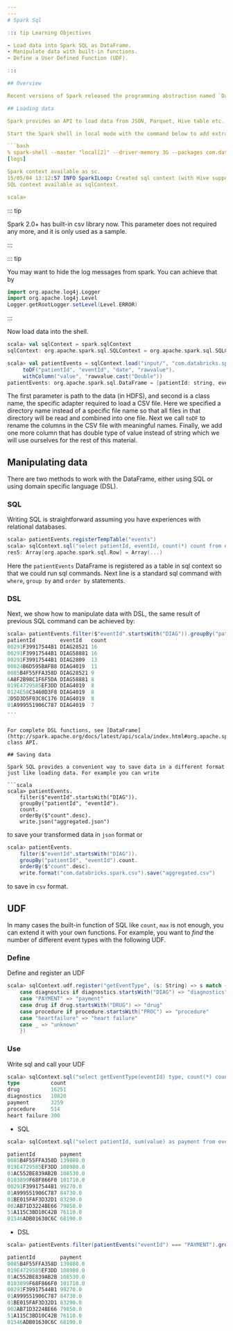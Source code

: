 ```yaml
---
---
# Spark Sql

::: tip Learning Objectives

- Load data into Spark SQL as DataFrame.
- Manipulate data with built-in functions.
- Define a User Defined Function (UDF).

:::

## Overview

Recent versions of Spark released the programming abstraction named `DataFrame`, which can be regarded as a table in a relational database. `DataFrame` is stored in a distributed manner so that different rows may locate on different machines. On `DataFrame` you can write `sql` queries, manipulate columns programatically with API etc.

## Loading data

Spark provides an API to load data from JSON, Parquet, Hive table etc. You can refer to the official [Spark SQL programming guide](https://spark.apache.org/docs/latest/sql-programming-guide.html#data-sources) for those formats. Here we show how to load csv files. And we will use the [spark-csv](https://github.com/databricks/spark-csv) module by Databricks.

Start the Spark shell in local mode with the command below to add extra dependencies which are needed to complete this training.

```bash
% spark-shell --master "local[2]" --driver-memory 3G --packages com.databricks:spark-csv_2.11:1.5.0
[logs]

Spark context available as sc.
15/05/04 13:12:57 INFO SparkILoop: Created sql context (with Hive support)..
SQL context available as sqlContext.

scala>
```

::: tip

Spark 2.0+ has built-in csv library now. This parameter does not required any more, and it is only used as a sample.

:::


::: tip

You may want to hide the log messages from spark. You can achieve that by

``` scala
import org.apache.log4j.Logger
import org.apache.log4j.Level
Logger.getRootLogger.setLevel(Level.ERROR)
```

:::


Now load data into the shell.

```scala
scala> val sqlContext = spark.sqlContext
sqlContext: org.apache.spark.sql.SQLContext = org.apache.spark.sql.SQLContext@5cef5fc9

scala> val patientEvents = sqlContext.load("input/", "com.databricks.spark.csv").
     toDF("patientId", "eventId", "date", "rawvalue").
     withColumn("value", 'rawvalue.cast("Double"))
patientEvents: org.apache.spark.sql.DataFrame = [patientId: string, eventId: string, date: string, rawvalue: string, value: double]
```

The first parameter is path to the data (in HDFS), and second is a class name, the specific adapter required to load a CSV file. Here we specified a directory name instead of a specific file name so that all files in that directory will be read and combined into one file. Next we call `toDF` to rename the columns in the CSV file with meaningful names. Finally, we add one more column that has double type of value instead of string which we will use ourselves for the rest of this material.

## Manipulating data

There are two methods to work with the DataFrame, either using SQL or using domain specific language (DSL). 

### SQL

Writing SQL is straightforward assuming you have experiences with relational databases.

```scala
scala> patientEvents.registerTempTable("events")
scala> sqlContext.sql("select patientId, eventId, count(*) count from events where eventId like 'DIAG%' group by patientId, eventId order by count desc").collect
res5: Array[org.apache.spark.sql.Row] = Array(...)
```

Here the `patientEvents` DataFrame is registered as a table in sql context so that we could run sql commands. Next line is a standard sql command with `where`, `group by` and `order by` statements.

### DSL

Next, we show how to manipulate data with DSL, the same result of previous SQL command can be achieved by:

```scala
scala> patientEvents.filter($"eventId".startsWith("DIAG")).groupBy("patientId", "eventId").count.orderBy($"count".desc).show
patientId        eventId   count
00291F39917544B1 DIAG28521 16   
00291F39917544B1 DIAG58881 16   
00291F39917544B1 DIAG2809  13   
00824B6D595BAFB8 DIAG4019  11   
0085B4F55FFA358D DIAG28521 9    
6A8F2B98C1F6F5DA DIAG58881 8    
019E4729585EF3DD DIAG4019  8    
0124E58C3460D3F8 DIAG4019  8    
2D5D3D5F03C8C176 DIAG4019  8    
01A999551906C787 DIAG4019  7    
...
```

```

For complete DSL functions, see [DataFrame](http://spark.apache.org/docs/latest/api/scala/index.html#org.apache.spark.sql.DataFrame) class API.

## Saving data

Spark SQL provides a convenient way to save data in a different format just like loading data. For example you can write 

```scala
scala> patientEvents.
    filter($"eventId".startsWith("DIAG")).
    groupBy("patientId", "eventId").
    count.
    orderBy($"count".desc).
    write.json("aggregated.json")
```

to save your transformed data in `json` format or

```scala
scala> patientEvents.
    filter($"eventId".startsWith("DIAG")).
    groupBy("patientId", "eventId").count.
    orderBy($"count".desc).
    write.format("com.databricks.spark.csv").save("aggregated.csv")
```

to save  in `csv` format.

## UDF

In many cases the built-in function of SQL like `count`, `max` is not enough, you can extend it with your own functions. For example, you want to _find_ the number of different event types with the following UDF.

### Define

Define and register an UDF

```scala
scala> sqlContext.udf.register("getEventType", (s: String) => s match {
    case diagnostics if diagnostics.startsWith("DIAG") => "diagnostics"
    case "PAYMENT" => "payment"
    case drug if drug.startsWith("DRUG") => "drug"
    case procedure if procedure.startsWith("PROC") => "procedure"
    case "heartfailure" => "heart failure"
    case _ => "unknown"
    })
```

### Use

Write sql and call your UDF

```scala
scala> sqlContext.sql("select getEventType(eventId) type, count(*) count from events group by getEventType(eventId) order by count desc").show
type          count
drug          16251
diagnostics   10820
payment       3259
procedure     514
heart failure 300
```

<ExerciseComponent
    question="Find top 10 patients with highest total payment using both SQL and DSL."
    answer="">

- SQL

```scala
scala> sqlContext.sql("select patientId, sum(value) as payment from events where eventId = 'PAYMENT' group by patientId order by payment desc limit 10").show

patientId        payment
0085B4F55FFA358D 139880.0
019E4729585EF3DD 108980.0
01AC552BE839AB2B 108530.0
0103899F68F866F0 101710.0
00291F39917544B1 99270.0
01A999551906C787 84730.0
01BE015FAF3D32D1 83290.0
002AB71D3224BE66 79850.0
51A115C3BD10C42B 76110.0
01546ADB01630C6C 68190.0
```

- DSL

```scala
scala> patientEvents.filter(patientEvents("eventId") === "PAYMENT").groupBy("patientId").agg("value" -> "sum").withColumnRenamed("sum(value)", "payment").orderBy($"payment".desc).show(10)

patientId        payment
0085B4F55FFA358D 139880.0
019E4729585EF3DD 108980.0
01AC552BE839AB2B 108530.0
0103899F68F866F0 101710.0
00291F39917544B1 99270.0
01A999551906C787 84730.0
01BE015FAF3D32D1 83290.0
002AB71D3224BE66 79850.0
51A115C3BD10C42B 76110.0
01546ADB01630C6C 68190.0
```

</ExerciseComponent>
